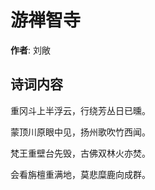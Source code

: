 # 游禅智寺

**作者**: 刘敞

## 诗词内容

重冈斗上半浮云，行绕芳丛日已曛。

蒙顶川原眼中见，扬州歌吹竹西闻。

梵王重壁台先毁，古佛双林火亦焚。

会看旃檀重满地，莫悲糜鹿向成群。

